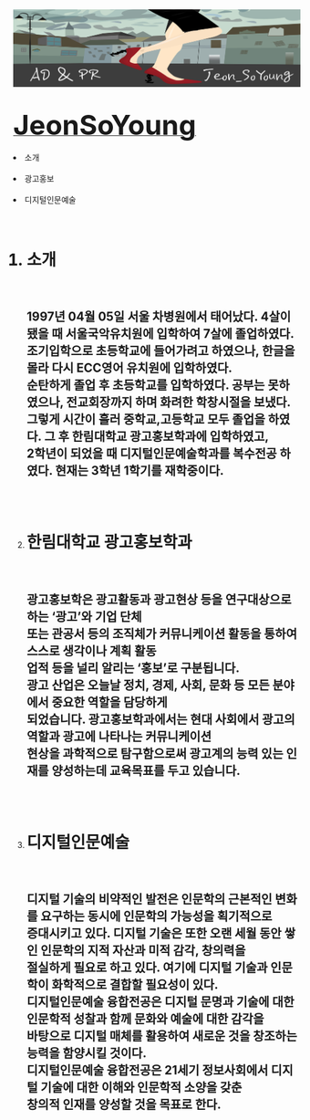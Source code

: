 <!doctype html>
<html>
 <head>
   <title>JEONSOYOUNG</title>
   <meta charest="UTF-8">
 </head>
 <body>
   <img src="우웩.jpg" width "100%">
  <br><br><br>
  <strong><u><font size="100%">JeonSoYoung</font></u></strong>
   <br><br><li>소개</li><br>
   <li>광고홍보</li><br>
   <li>디지털인문예술</li>
   <br><br>
   <ol>
     <h1><li>소개</li></h1><br>
     <h2>1997년 04월 05일 서울 차병원에서 태어났다. 4살이 됐을 때 서울국악유치원에 입학하여 7살에 졸업하였다.<br>
     조기입학으로 초등학교에 들어가려고 하였으나, 한글을 몰라 다시 ECC영어 유치원에 입학하였다. <br>
     순탄하게 졸업 후 초등학교를 입학하였다. 공부는 못하였으나, 전교회장까지 하며 화려한 학창시절을 보냈다.<br>
     그렇게 시간이 흘러 중학교,고등학교 모두 졸업을 하였다. 그 후 한림대학교 광고홍보학과에 입학하였고,<br>
     2학년이 되었을 때 디지털인문예술학과를 복수전공 하였다. 현재는 3학년 1학기를 재학중이다.</h2>
    <br><br>
     <li><a href"http://adv.hallym.ac.kr/user/indexMain.do?siteId=adpr" target="_blank" title="한림대학교 홈페이지"><h1>한림대학교 광고홍보학과</h1></a></li><br>
     <h2>광고홍보학은 광고활동과 광고현상 등을 연구대상으로 하는 ‘광고’와 기업 단체 <br>
     또는 관공서 등의 조직체가 커뮤니케이션 활동을 통하여 스스로 생각이나 계획 활동<br>
      업적 등을 널리 알리는 ‘홍보’로 구분됩니다. <br>
     광고 산업은 오늘날 정치, 경제, 사회, 문화 등 모든 분야에서 중요한 역할을 담당하게<br>
     되었습니다. 광고홍보학과에서는 현대 사회에서 광고의 역할과 광고에 나타나는 커뮤니케이션 <br>
     현상을 과학적으로 탐구함으로써 광고계의 능력 있는 인재를 양성하는데 교육목표를 두고 있습니다.</h2>
     <br><br>
     <li><a href"https://sites.google.com/view/dah-hallym" target="_blank" title="한림대학교 디지털인문예술홈페이지"><h1>디지털인문예술</h1></a></li>
      <br><h2>디지털 기술의 비약적인 발전은 인문학의 근본적인 변화를 요구하는 동시에 인문학의 가능성을 획기적으로<br>
      증대시키고 있다. 디지털 기술은 또한 오랜 세월 동안 쌓인 인문학의 지적 자산과 미적 감각, 창의력을<br>
      절실하게 필요로 하고 있다. 여기에 디지털 기술과 인문학이 화학적으로 결합할 필요성이 있다. <br>
      디지털인문예술 융합전공은 디지털 문명과 기술에 대한 인문학적 성찰과 함께 문화와 예술에 대한 감각을<br>
      바탕으로 디지털 매체를 활용하여 새로운 것을 창조하는 능력을 함양시킬 것이다. <br>
      디지털인문예술 융합전공은 21세기 정보사회에서 디지털 기술에 대한 이해와 인문학적 소양을 갖춘<br>
      창의적 인재를 양성할 것을 목표로 한다.</h2>
  </body>
</html>
